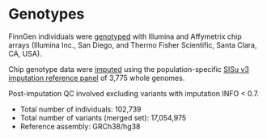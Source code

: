 # Genotypes

FinnGen individuals were [genotyped](./) with Illumina and Affymetrix chip arrays \(Illumina Inc., San Diego, and Thermo Fisher Scientific, Santa Clara, CA, USA\). 

Chip genotype data were [imputed](genotype-imputation.md) using the population-specific [SISu v3 imputation reference panel](./) of 3,775 whole genomes. 

Post-imputation QC involved excluding variants with imputation INFO &lt; 0.7.

* Total number of individuals: 102,739
* Total number of variants \(merged set\): 17,054,975
* Reference assembly: GRCh38/hg38

